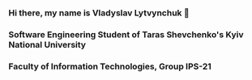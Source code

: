 ### Hi there, my name is Vladyslav Lytvynchuk 👋
### Software Engineering Student of Taras Shevchenko's Kyiv National University
### Faculty of Information Technologies, Group IPS-21
<!--
**Shadeonskiy/Shadeonskiy** is a ✨ _special_ ✨ repository because its `README.md` (this file) appears on your GitHub profile.

Here are some ideas to get you started:

- 🔭 I’m currently working on ...
- 🌱 I’m currently learning ...
- 👯 I’m looking to collaborate on ...
- 🤔 I’m looking for help with ...
- 💬 Ask me about ...
- 📫 How to reach me: ...
- 😄 Pronouns: ...
- ⚡ Fun fact: ...
-->
